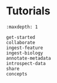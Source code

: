 # Tutorials

```{toctree}
:maxdepth: 1

get-started
collaborate
ingest-feature
ingest-biology
annotate-metadata
introspect-data
share
concepts
```
